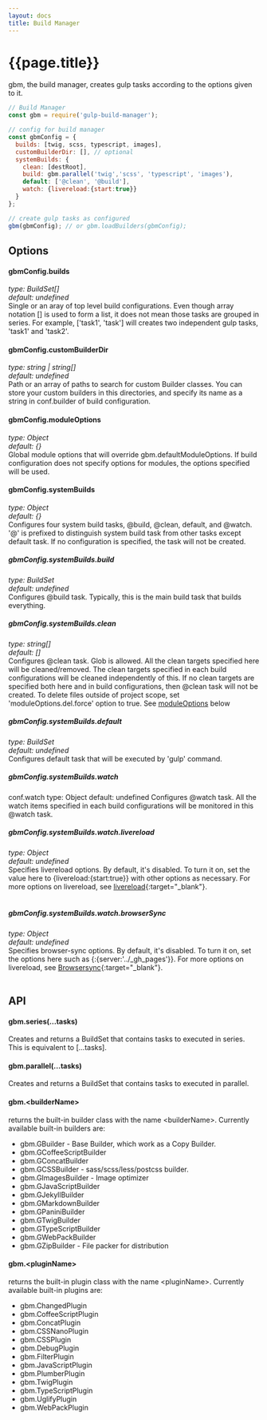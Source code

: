 ```yaml
---
layout: docs
title: Build Manager
---
```

# {{page.title}}
gbm, the build manager, creates gulp tasks according to the options given to it.<br>

```javascript
// Build Manager
const gbm = require('gulp-build-manager');

// config for build manager
const gbmConfig = {
  builds: [twig, scss, typescript, images],
  customBuilderDir: [], // optional
  systemBuilds: {
    clean: [destRoot],
    build: gbm.parallel('twig','scss', 'typescript', 'images'),
    default: ['@clean', '@build'],
    watch: {livereload:{start:true}}
  }
};

// create gulp tasks as configured
gbm(gbmConfig); // or gbm.loadBuilders(gbmConfig);

``` 

## Options

#### gbmConfig.builds
<i>type: BuildSet[]</i><br>
<i>default: undefined</i><br>
Single or an aray of top level build configurations. Even though array notation [] is used to form a list, it does not mean those tasks are grouped in series. For example, ['task1', 'task'] will creates two independent gulp tasks, 'task1' and 'task2'.

#### gbmConfig.customBuilderDir
<i>type: string | string[]</i><br>
<i>default: undefined</i><br>
Path or an array of paths to search for custom Builder classes. You can store your custom builders in this directories, and specify its name as a string in conf.builder of build configuration.

#### gbmConfig.moduleOptions
<i>type: Object</i><br>
<i>default: {}</i><br>
Global module options that will override gbm.defaultModuleOptions.
If build configuration does not specify options for modules, the options specified will be used.

#### gbmConfig.systemBuilds
<i>type: Object</i><br>
<i>default: {}</i><br>
Configures four system build tasks, @build, @clean, default, and @watch. '@' is prefixed to distinguish system build task from other tasks except default task.
If no configuration is specified, the task will not be created.

##### gbmConfig.systemBuilds.build
<i>type: BuildSet</i><br>
<i>default: undefined</i><br>
Configures @build task. Typically, this is the main build task that builds everything.

##### gbmConfig.systemBuilds.clean
<i>type: string[]</i><br>
<i>default: []</i><br>
Configures @clean task. Glob is allowed. All the clean targets specified here will be cleaned/removed. The clean targets specified in each build configurations will be cleaned independently of this. If no clean targets are specified both here and in build configurations, then @clean task will not be created.
To delete files outside of project scope, set 'moduleOptions.del.force' option to true.
See [moduleOptions](#moduleOptions) below

##### gbmConfig.systemBuilds.default
<i>type: BuildSet</i><br>
<i>default: undefined</i><br>
Configures default task that will be executed by 'gulp' command.


##### gbmConfig.systemBuilds.watch
conf.watch
type: Object
default: undefined
Configures @watch task. All the watch items specified in each build configurations will be monitored in this @watch task.

##### gbmConfig.systemBuilds.watch.livereload
<i>type: Object</i><br>
<i>default: undefined</i><br>
Specifies livereload options. By default, it's disabled. To turn it on, set the value here to {livereload:{start:true}} with other options as necessary.
 For more options on livereload, see [livereload](https://github.com/vohof/gulp-livereload#options-optional){:target="_blank"}.
<br><br>

##### gbmConfig.systemBuilds.watch.browserSync
<i>type: Object</i><br>
<i>default: undefined</i><br>
Specifies browser-sync options. By default, it's disabled. To turn it on, set the options here such as {:{server:'../_gh_pages'}}.
 For more options on livereload, see [Browsersync](https://browsersync.io/docs/options){:target="_blank"}.
<br><br>


## API
#### gbm.series(...tasks)
Creates and returns a BuildSet that contains tasks to executed in series.
This is equivalent to \[...tasks\].

#### gbm.parallel(...tasks)
Creates and returns a BuildSet that contains tasks to executed in parallel.

#### gbm.\<builderName\>
returns the built-in builder class with the name \<builderName\>. Currently available built-in builders are:
  - gbm.GBuilder - Base Builder, which work as a Copy Builder.
  - gbm.GCoffeeScriptBuilder
  - gbm.GConcatBuilder
  - gbm.GCSSBuilder - sass/scss/less/postcss builder.
  - gbm.GImagesBuilder - Image optimizer
  - gbm.GJavaScriptBuilder
  - gbm.GJekyllBuilder
  - gbm.GMarkdownBuilder
  - gbm.GPaniniBuilder
  - gbm.GTwigBuilder
  - gbm.GTypeScriptBuilder
  - gbm.GWebPackBuilder
  - gbm.GZipBuilder - File packer for distribution

#### gbm.\<pluginName\>
returns the built-in plugin class with the name \<pluginName\>. Currently available built-in plugins are:
  - gbm.ChangedPlugin
  - gbm.CoffeeScriptPlugin
  - gbm.ConcatPlugin
  - gbm.CSSNanoPlugin
  - gbm.CSSPlugin
  - gbm.DebugPlugin
  - gbm.FilterPlugin
  - gbm.JavaScriptPlugin
  - gbm.PlumberPlugin
  - gbm.TwigPlugin
  - gbm.TypeScriptPlugin
  - gbm.UglifyPlugin
  - gbm.WebPackPlugin
  